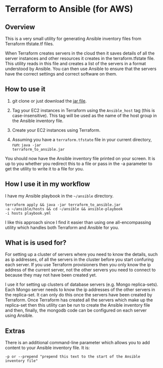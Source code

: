 # Terraform to Ansible (for AWS)

## Overview

This is a very small utility for generating Ansible inventory files from Terraform tfstate.tf files.

When Terraform creates servers in the cloud then it saves details of all the server instances and other resources it creates in the terraform.tfstate file. This utility reads in this file and creates a list of the servers in a format understood by Ansible. You can then use Ansible to ensure that the servers have the correct settings and correct software on them.

## How to use it

1. git clone <repo> or just download the [jar file](https://github.com/poveyd/terraform-to-ansible/blob/master/build/libs/terraform_to_ansible-1.0.jar).

2. Tag your EC2 instances in Terraform using the `Ansible_host` tag (this is case-insensitive). This tag will be used as the name of the host group in the Ansible inventory file.

3. Create your EC2 instances using Terraform.

4. Assuming you have a `terraform.tfstate` file in your current directory, run: <code>java -jar terraform_to_ansible.jar</code>

You should now have the Ansible inventory file printed on your screen. It is up to you whether you redirect this to a file or pass in the -a parameter to get the utility to write it to a file for you.

## How I use it in my workflow

I have my Ansible playbook in the `~/ansible` directory.

<code>terraform apply && java -jar terraform_to_ansible.jar -a ~/ansible/hosts && cd ~/ansible && ansible-playbook -i hosts playbook.yml</code>

I like this approach since I find it easier than using one all-encompassing utility which handles both Terraform and Ansible for you.

## What is is used for?

For setting up a cluster of servers where you need to know the details, such as ip addresses, of all the servers in the cluster before you start confuring each server. If you use Terraform provisioners then you only know the ip address of the current server, not the other servers you need to connect to because they may not have been created yet.

I use it for setting up clusters of database servers (e.g. Mongo replica-sets). Each Mongo server needs to know the ip addresses of the other servers in the replica-set. It can only do this once the servers have been created by Terraform. Once Terraform has created all the servers which make up the replica-set then this utility can be run to create the Ansible inventory file and then, finally, the mongodb code can be configured on each server using Ansible.

## Extras

There is an additional command-line parameter which allows you to add content to your Ansible inventory file. It is:

`-p or --prepend "prepend this text to the start of the Ansible inventory file"`
